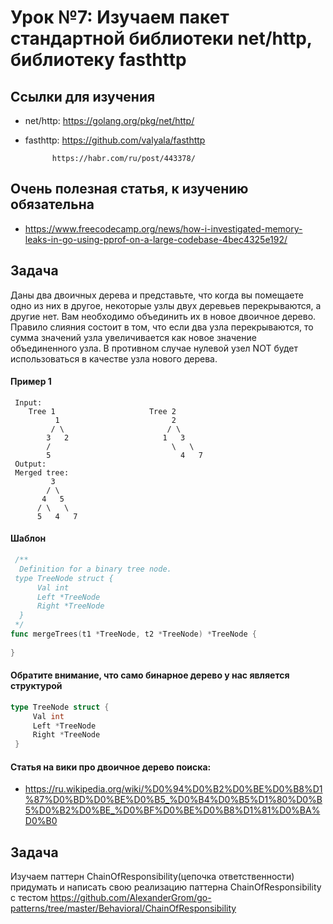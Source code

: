 
# Урок №7: Изучаем пакет стандартной библиотеки net/http, библиотеку fasthttp
## Ссылки для изучения
	
* net/http: https://golang.org/pkg/net/http/
  
* fasthttp: https://github.com/valyala/fasthttp

            https://habr.com/ru/post/443378/
  
## Очень полезная статья, к изучению обязательна

* https://www.freecodecamp.org/news/how-i-investigated-memory-leaks-in-go-using-pprof-on-a-large-codebase-4bec4325e192/



## Задача
Даны два двоичных дерева и представьте, что когда вы помещаете одно из них в другое, некоторые узлы двух деревьев перекрываются, а другие нет. Вам необходимо объединить их в новое двоичное дерево. Правило слияния состоит в том, что если два узла перекрываются, то сумма значений узла увеличивается как новое значение объединенного узла. В противном случае нулевой узел NOT будет использоваться в качестве узла нового дерева.
  
#### Пример 1
```
 Input: 
	Tree 1                     Tree 2                  
          1                         2                             
         / \                       / \                            
        3   2                     1   3                        
        /                           \   \                      
        5                             4   7                  
 Output: 
 Merged tree:
	     3
	    / \
	   4   5
	  / \   \ 
	  5   4   7
```
#### Шаблон 
``` Go
 /**
  Definition for a binary tree node.
 type TreeNode struct {
      Val int
      Left *TreeNode
      Right *TreeNode
  }
 */
func mergeTrees(t1 *TreeNode, t2 *TreeNode) *TreeNode {
    
}
```

#### Обратите внимание, что само бинарное дерево у нас является структурой
```Go
type TreeNode struct {
     Val int
     Left *TreeNode
     Right *TreeNode
 }
```

#### Cтатья на вики про двоичное дерево поиска:
 * https://ru.wikipedia.org/wiki/%D0%94%D0%B2%D0%BE%D0%B8%D1%87%D0%BD%D0%BE%D0%B5_%D0%B4%D0%B5%D1%80%D0%B5%D0%B2%D0%BE_%D0%BF%D0%BE%D0%B8%D1%81%D0%BA%D0%B0

## Задача 
Изучаем паттерн ChainOfResponsibility(цепочка ответственности) придумать и написать свою реализацию паттерна ChainOfResponsibility с тестом 
https://github.com/AlexanderGrom/go-patterns/tree/master/Behavioral/ChainOfResponsibility